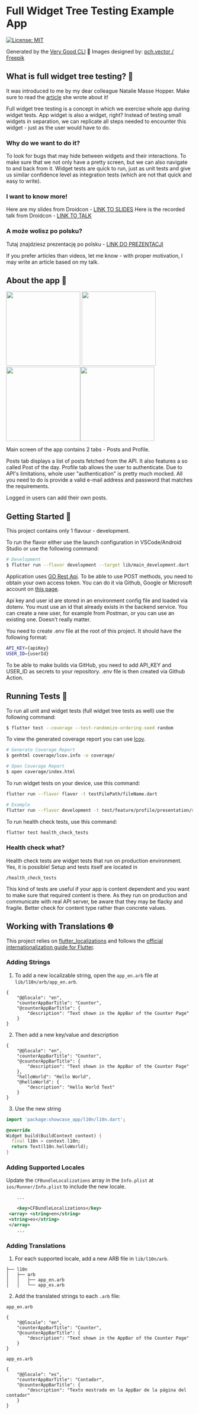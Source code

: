 
# Full Widget Tree Testing Example App

[![License: MIT][license_badge]][license_link]

Generated by the [Very Good CLI][very_good_cli_link] 🤖
Images designed by: [pch.vector / Freepik][vector_images_link]

## What is full widget tree testing? 🌳
It was introduced to me by my dear colleague Natalie Masse Hopper. Make sure to read the [article][natalie_article_link] she wrote about it!

Full widget tree testing is a concept in which we exercise whole app during widget tests. App widget is also a widget, right? Instead of testing small widgets in separation, we can replicate all steps needed to encounter this widget - just as the user would have to do.

### Why do we want to do it?

To look for bugs that may hide between widgets and their interactions. To make sure that we not only have a pretty screen, but we can also navigate to and back from it. Widget tests are quick to run, just as unit tests and give us similar confidence level as integration tests (which are not that quick and easy to write).

### I want to know more!
Here are my slides from Droidcon - [LINK TO SLIDES][droidcon_slides]
Here is the recorded talk from Droidcon - [LINK TO TALK][droidcon_recording]

### A może wolisz po polsku?
Tutaj znajdziesz prezentację po polsku - [LINK DO PREZENTACJI][fluttered_slides]

If you prefer articles than videos, let me know - with proper motivation, I may write an article based on my talk.


## About the app 📝
<img width="200" src="https://alicjaogonowska.pl/wp-content/uploads/2022/10/posts.png"/>         <img width="200" src="https://alicjaogonowska.pl/wp-content/uploads/2022/10/add_post.png"/><img width="200" src="https://alicjaogonowska.pl/wp-content/uploads/2022/10/login.png"/><img width="200" src="https://alicjaogonowska.pl/wp-content/uploads/2022/10/welcome.png"/>

Main screen of the app contains 2 tabs - Posts and Profile.

Posts tab displays a list of posts fetched from the API. It also features a so called Post of the day.
Profile tab allows the user to authenticate. Due to API's limitations, whole user
"authentication" is pretty much mocked. All you need to do is provide a valid e-mail address and password that matches the requirements.

Logged in users can add their own posts.

## Getting Started 🚀

This project contains only 1 flavour - development.

To run the flavor either use the launch configuration in VSCode/Android Studio or use the following command:

```sh
# Development
$ flutter run --flavor development --target lib/main_development.dart
```

Application uses [GO Rest Api][go_rest_api_link]. To be able to use POST methods, you need to
obtain your own access token. You can do it via Github, Google or Microsoft account on [this  page][go_rest_login_link].

Api key and user id are stored in an environment config file and loaded via dotenv. You must use an id that already exists in the backend service. You can create a new user, for example from Postman, or you can use an existing one. Doesn't really matter.

You need to create .env file at the root of this project. It should have the following format:

```sh
API_KEY={apiKey}
USER_ID={userId}
```

To be able to make builds via GitHub, you need to add API_KEY and USER_ID as secrets to your repository. .env file is then created via Github Action.


## Running Tests 🧪
To run all unit and widget tests (full widget tree tests as well) use the following command:

```sh
$ flutter test --coverage --test-randomize-ordering-seed random
```

To view the generated coverage report you can use [lcov](https://github.com/linux-test-project/lcov).

```sh
# Generate Coverage Report
$ genhtml coverage/lcov.info -o coverage/

# Open Coverage Report
$ open coverage/index.html
```

To run widget tests on your device, use this command:
```sh
flutter run --flavor flavor -t testFilePath/fileName.dart

# Example
flutter run --flavor development -t test/feature/profile/presentation/screen/profile_screen_test.dart
```

To run health check tests, use this command:
```sh
flutter test health_check_tests
```
### Health check what?
Health check tests are widget tests that run on production environment. Yes, it is possible! Setup and tests itself are located in
```
/health_check_tests
```
This kind of tests are useful if your app is content dependent and you want to make sure that required content is there. As they run on production and communicate with real API server, be aware that they may be flacky and fragile. Better check for content type rather than concrete values.
## Working with Translations 🌐

This project relies on [flutter_localizations][flutter_localizations_link] and follows the [official internationalization guide for Flutter][internationalization_link].

### Adding Strings

1. To add a new localizable string, open the `app_en.arb` file at `lib/l10n/arb/app_en.arb`.

```arb
{
    "@@locale": "en",
    "counterAppBarTitle": "Counter",
    "@counterAppBarTitle": {
        "description": "Text shown in the AppBar of the Counter Page"
    }
}
```

2. Then add a new key/value and description

```arb
{
    "@@locale": "en",
    "counterAppBarTitle": "Counter",
    "@counterAppBarTitle": {
        "description": "Text shown in the AppBar of the Counter Page"
    },
    "helloWorld": "Hello World",
    "@helloWorld": {
        "description": "Hello World Text"
    }
}
```

3. Use the new string

```dart
import 'package:showcase_app/l10n/l10n.dart';

@override
Widget build(BuildContext context) {
  final l10n = context.l10n;
  return Text(l10n.helloWorld);
}
```

### Adding Supported Locales

Update the `CFBundleLocalizations` array in the `Info.plist` at `ios/Runner/Info.plist` to include the new locale.

```xml
    ...

    <key>CFBundleLocalizations</key>
 <array> <string>en</string>
 <string>es</string>
 </array>
    ...
```

### Adding Translations

1. For each supported locale, add a new ARB file in `lib/l10n/arb`.

```
├── l10n
│   ├── arb
│   │   ├── app_en.arb
│   │   └── app_es.arb
```

2. Add the translated strings to each `.arb` file:

`app_en.arb`

```arb
{
    "@@locale": "en",
    "counterAppBarTitle": "Counter",
    "@counterAppBarTitle": {
        "description": "Text shown in the AppBar of the Counter Page"
    }
}
```

`app_es.arb`

```arb
{
    "@@locale": "es",
    "counterAppBarTitle": "Contador",
    "@counterAppBarTitle": {
        "description": "Texto mostrado en la AppBar de la página del contador"
    }
}
```


[flutter_localizations_link]: https://api.flutter.dev/flutter/flutter_localizations/flutter_localizations-library.html
[internationalization_link]: https://flutter.dev/docs/development/accessibility-and-localization/internationalization
[license_badge]: https://img.shields.io/badge/license-MIT-blue.svg
[license_link]: https://opensource.org/licenses/MIT
[very_good_cli_link]: https://github.com/VeryGoodOpenSource/very_good_cli
[go_rest_api_link]: https://gorest.co.in
[go_rest_login_link]: https://gorest.co.in/consumer/login
[vector_images_link]: http://www.freepik.com
[natalie_article_link]:https://cogitas.net/unleash-full-power-flutter-widget-tests/
[droidcon_slides]:https://docs.google.com/presentation/d/1oOUcf8XrI_IN5VJXp9bEHLNcz8idp4Xu_OFFXoqcUYI/edit?usp=sharing
[droidcon_recording]:https://www.droidcon.com/2022/11/15/lets-test-the-full-widget-tree/
[fluttered_slides]:https://docs.google.com/presentation/d/e/2PACX-1vR0KaU-GRpTXLGfediuQVZyjCKzHfGc_Znn36v2AGWcRcDlvc1vkm5W2zdJNSNHSQ/pub?start=false&loop=false&delayms=3000
